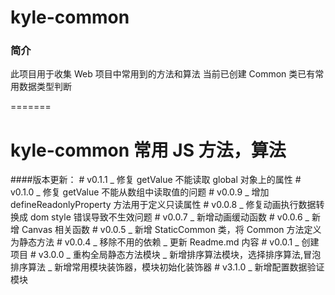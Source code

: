 # kyle-common

### 简介

此项目用于收集 Web 项目中常用到的方法和算法
当前已创建 Common 类已有常用数据类型判断

=======

# kyle-common 常用 JS 方法，算法

####版本更新： # v0.1.1
_ 修复 getValue 不能读取 global 对象上的属性 # v0.1.0
_ 修复 getValue 不能从数组中读取值的问题 # v0.0.9
_ 增加 defineReadonlyProperty 方法用于定义只读属性 # v0.0.8
_ 修复动画执行数据转换成 dom style 错误导致不生效问题 # v0.0.7
_ 新增动画缓动函数 # v0.0.6
_ 新增 Canvas 相关函数 # v0.0.5
_ 新增 StaticCommon 类，将 Common 方法定义为静态方法 # v0.0.4
_ 移除不用的依赖
_ 更新 Readme.md 内容 # v0.0.1
_ 创建项目 # v3.0.0
_ 重构全局静态方法模块
_ 新增排序算法模块，选择排序算法,冒泡排序算法
_ 新增常用模块装饰器，模块初始化装饰器 # v3.1.0
_ 新增配置数据验证模块
